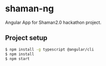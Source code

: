# shaman-ng

Angular App for Shaman2.0 hackathon project.

## Project setup

```bash
$ npm install -g typescript @angular/cli
$ npm install
$ npm start
```
